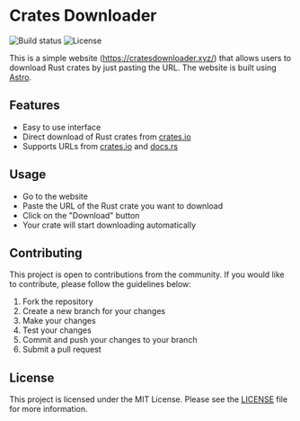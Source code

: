 # Crates Downloader

![Build status](https://img.shields.io/github/actions/workflow/status/aon/crates-downloader/deploy.yml) ![License](https://img.shields.io/github/license/aon/crates-downloader)

This is a simple website (https://cratesdownloader.xyz/) that allows users to download Rust crates by just pasting the URL. The website is built using [Astro](https://astro.build).

## Features

- Easy to use interface
- Direct download of Rust crates from [crates.io](https://crates.io/)
- Supports URLs from [crates.io](https://crates.io/) and [docs.rs](https://docs.rs/)

## Usage

- Go to the website
- Paste the URL of the Rust crate you want to download
- Click on the "Download" button
- Your crate will start downloading automatically

## Contributing

This project is open to contributions from the community. If you would like to contribute, please follow the guidelines below:

1. Fork the repository
2. Create a new branch for your changes
3. Make your changes
4. Test your changes
5. Commit and push your changes to your branch
6. Submit a pull request

## License

This project is licensed under the MIT License. Please see the [LICENSE](LICENSE) file for more information.
